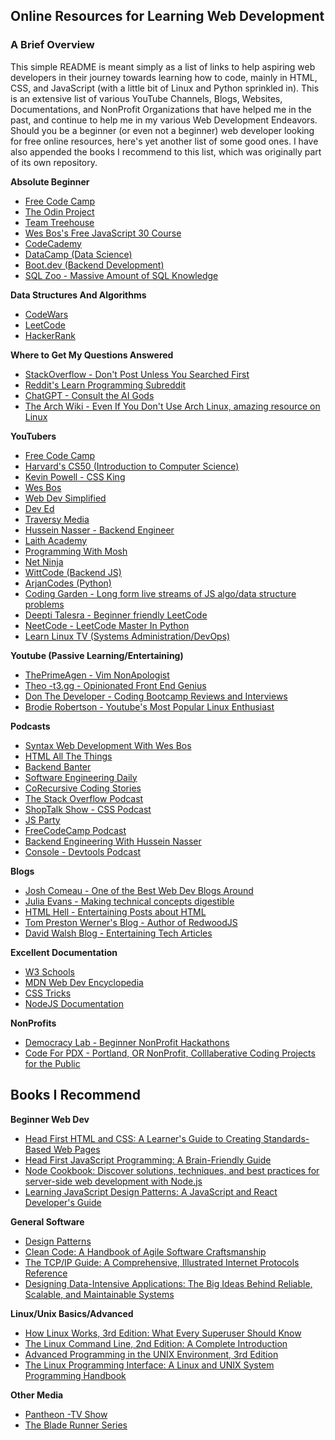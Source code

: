 ## Online Resources for Learning Web Development

### A Brief Overview

This simple README is meant simply as a list of links to help aspiring web
developers in their journey towards learning how to code, mainly in HTML, CSS,
and JavaScript (with a little bit of Linux and Python sprinkled in).
This is an extensive list of various YouTube Channels, Blogs,
Websites, Documentations, and NonProfit Organizations that have
helped me in the past, and continue to help me in my various Web
Development Endeavors. Should you be a beginner (or even not a
beginner) web developer looking for free online resources,
here's yet another list of some good ones. I have also appended the books I
recommend to this list, which was originally part of its own repository.

**Absolute Beginner**

- [Free Code Camp](https://www.freecodecamp.org/)
- [The Odin Project](https://www.theodinproject.com/)
- [Team Treehouse](https://teamtreehouse.com/)
- [Wes Bos's Free JavaScript 30 Course](https://javascript30.com/)
- [CodeCademy](https://www.codecademy.com/)
- [DataCamp (Data Science)](https://www.datacamp.com/)
- [Boot.dev (Backend Development)](https://www.boot.dev/)
- [SQL Zoo - Massive Amount of SQL Knowledge](https://sqlzoo.net/wiki/SQL_Tutorial)

**Data Structures And Algorithms**

- [CodeWars](https://www.codewars.com/)
- [LeetCode](https://leetcode.com/)
- [HackerRank](https://www.hackerrank.com/)

**Where to Get My Questions Answered**

- [StackOverflow - Don't Post Unless You Searched First](https://stackoverflow.com/)
- [Reddit's Learn Programming Subreddit](https://www.reddit.com/r/learnprogramming/)
- [ChatGPT - Consult the AI Gods](https://chat.openai.com/chat)
- [The Arch Wiki - Even If You Don't Use Arch Linux, amazing resource on Linux](https://wiki.archlinux.org/)

**YouTubers**

- [Free Code Camp](https://www.youtube.com/@freecodecamp)
- [Harvard's CS50 (Introduction to Computer Science)](https://www.youtube.com/@cs50)
- [Kevin Powell - CSS King](https://www.youtube.com/@KevinPowell)
- [Wes Bos](https://www.youtube.com/@WesBos)
- [Web Dev Simplified](https://www.youtube.com/@WebDevSimplified)
- [Dev Ed](https://www.youtube.com/@developedbyed)
- [Traversy Media](https://www.youtube.com/@TraversyMedia)
- [Hussein Nasser - Backend Engineer](https://www.youtube.com/@hnasr)
- [Laith Academy](https://www.youtube.com/@laithacademy)
- [Programming With Mosh](https://www.youtube.com/@programmingwithmosh)
- [Net Ninja](https://www.youtube.com/@NetNinja)
- [WittCode (Backend JS)](https://www.youtube.com/@WittCode)
- [ArjanCodes (Python)](https://www.youtube.com/@ArjanCodes)
- [Coding Garden - Long form live streams of JS algo/data structure problems](https://www.youtube.com/@CodingGarden)
- [Deepti Talesra - Beginner friendly LeetCode](https://www.youtube.com/@DEEPTITALESRA)
- [NeetCode - LeetCode Master In Python](https://www.youtube.com/@NeetCode)
- [Learn Linux TV (Systems Administration/DevOps)](https://www.youtube.com/@LearnLinuxTV)

**Youtube (Passive Learning/Entertaining)**

- [ThePrimeAgen - Vim NonApologist](https://www.youtube.com/@ThePrimeTimeagen)
- [Theo -t3.gg - Opinionated Front End Genius](https://www.youtube.com/@t3dotgg)
- [Don The Developer - Coding Bootcamp Reviews and Interviews](https://www.youtube.com/@DonTheDeveloper)
- [Brodie Robertson - Youtube's Most Popular Linux Enthusiast](https://www.youtube.com/@BrodieRobertson)

**Podcasts**

- [Syntax Web Development With Wes Bos](https://syntax.fm/)
- [HTML All The Things](https://www.htmlallthethings.com/podcast)
- [Backend Banter](https://www.backendbanter.fm/)
- [Software Engineering Daily](https://softwareengineeringdaily.com/)
- [CoRecursive Coding Stories](https://corecursive.com/)
- [The Stack Overflow Podcast](https://stackoverflow.blog/podcast)
- [ShopTalk Show - CSS Podcast](https://shoptalkshow.com/)
- [JS Party](https://changelog.com/jsparty)
- [FreeCodeCamp Podcast](https://www.freecodecamp.org/news/tag/podcast/)
- [Backend Engineering With Hussein Nasser](https://podcasts.apple.com/us/podcast/the-backend-engineering-show-with-hussein-nasser/id1330350799)
- [Console - Devtools Podcast](https://console.dev/podcast)

**Blogs**

- [Josh Comeau - One of the Best Web Dev Blogs Around](https://www.joshwcomeau.com/)
- [Julia Evans - Making technical concepts digestible](https://jvns.ca/)
- [HTML Hell - Entertaining Posts about HTML](https://www.htmhell.dev/)
- [Tom Preston Werner's Blog - Author of RedwoodJS](https://tom.preston-werner.com/)
- [David Walsh Blog - Entertaining Tech Articles](https://davidwalsh.name/)

**Excellent Documentation**

- [W3 Schools](https://www.w3schools.com/)
- [MDN Web Dev Encyclopedia](https://developer.mozilla.org/)
- [CSS Tricks](https://css-tricks.com/)
- [NodeJS Documentation](https://nodejs.org/docs/latest/api/)

**NonProfits**

- [Democracy Lab - Beginner NonProfit Hackathons](https://blog.democracylab.org/)
- [Code For PDX - Portland, OR NonProfit, Colllaberative Coding Projects for the
  Public](https://www.codeforpdx.org/)

## Books I Recommend

**Beginner Web Dev**

- [Head First HTML and CSS: A Learner's Guide to Creating Standards-Based Web Pages](https://www.amazon.com/Head-First-HTML-CSS-Standards-Based/dp/0596159900/ref=sr_1_1?keywords=head+first+html+css&qid=1698107461&sr=8-1)
- [Head First JavaScript Programming: A Brain-Friendly Guide](https://www.amazon.com/Head-First-JavaScript-Programming-Brain-Friendly/dp/144934013X/ref=sr_1_1?keywords=head+first+javascript&qid=1698107466&sr=8-1)
- [Node Cookbook: Discover solutions, techniques, and best practices for server-side web development with Node.js](https://www.amazon.com/Node-Cookbook-techniques-server-side-development/dp/1838558756/ref=sr_1_21?keywords=node+js&qid=1698107484&sr=8-21)
- [Learning JavaScript Design Patterns: A JavaScript and React Developer's Guide](https://www.amazon.com/Learning-JavaScript-Design-Patterns-Developers/dp/1098139879/ref=sr_1_1?keywords=javascript+design+patterns&qid=1698107503&sr=8-1)

**General Software**

- [Design Patterns](https://www.amazon.com/Design-Patterns-Elements-Reusable-Object-Oriented/dp/9332555400/ref=sr_1_15?crid=JRYUV28K3V20&keywords=gang+of+four+design+patterns+book&qid=1698107535&sprefix=gang+design+patterns%2Caps%2C197&sr=8-15)
- [Clean Code: A Handbook of Agile Software Craftsmanship](https://www.amazon.com/Clean-Code-Handbook-Software-Craftsmanship/dp/0132350882/ref=sr_1_1?keywords=uncle+bob+clean+code&qid=1698107571&sr=8-1)
- [The TCP/IP Guide: A Comprehensive, Illustrated Internet Protocols Reference](https://www.amazon.com/TCP-Guide-Comprehensive-Illustrated-Protocols/dp/159327047X/ref=sr_1_1?keywords=tcp+ip&qid=1698107683&sr=8-1)
- [ Designing Data-Intensive Applications: The Big Ideas Behind Reliable, Scalable, and Maintainable Systems](https://www.amazon.com/Designing-Data-Intensive-Applications-Reliable-Maintainable/dp/1449373321/ref=sr_1_1?keywords=designing+data+intensive+applications&qid=1698107751&sr=8-1)

**Linux/Unix Basics/Advanced**

- [How Linux Works, 3rd Edition: What Every Superuser Should Know](https://www.amazon.com/How-Linux-Works-Brian-Ward/dp/1718500408/ref=sr_1_1?keywords=linux+brian+ward&qid=1698107581&sr=8-1)
- [The Linux Command Line, 2nd Edition: A Complete Introduction](https://www.amazon.com/Linux-Command-Line-2nd-Introduction/dp/1593279523/ref=sr_1_2?keywords=command+line&qid=1698107592&sr=8-2)
- [Advanced Programming in the UNIX Environment, 3rd Edition](https://www.amazon.com/Advanced-Programming-UNIX-Environment-3rd/dp/0321637739/ref=sr_1_1?keywords=advanced+programming+in+the+unix+environment&qid=1698108027&sr=8-1)
- [The Linux Programming Interface: A Linux and UNIX System Programming Handbook](https://www.amazon.com/Linux-Programming-Interface-System-Handbook/dp/1593272200/ref=sr_1_1?crid=OP89IIH349LC&keywords=the+linux+programming+interface&qid=1698107646&sprefix=the+linux+programm%2Caps%2C152&sr=8-1)

**Other Media**

- [Pantheon -TV Show](https://www.imdb.com/title/tt11680642/?ref_=fn_al_tt_1)
- [The Blade Runner Series](https://www.imdb.com/find/?s=all&q=blade%20runner)

